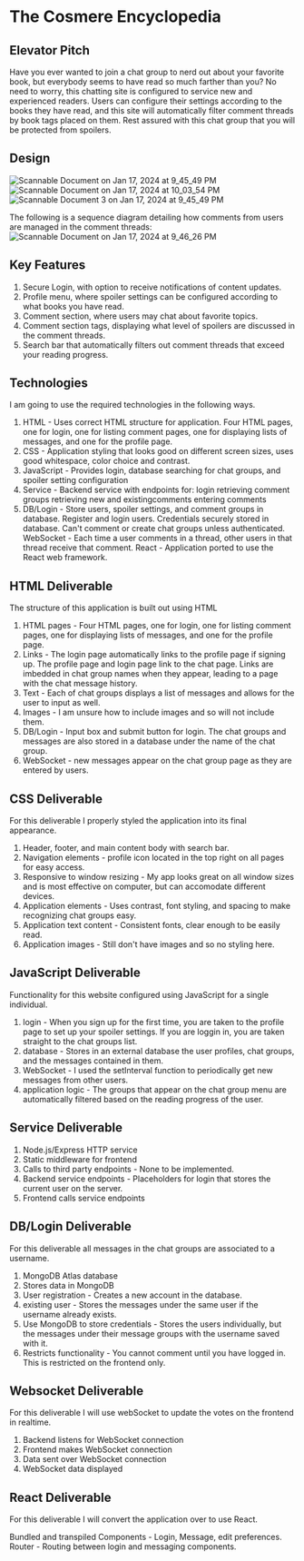 # The Cosmere Encyclopedia

## Elevator Pitch
Have you ever wanted to join a chat group to nerd out about your favorite book, but everybody seems to have read so much farther than you? No need to worry, this chatting site is configured to service new and experienced readers. Users can configure their settings according to the books they have read, and this site will automatically filter comment threads by book tags placed on them. Rest assured with this chat group that you will be protected from spoilers.

## Design

![Scannable Document on Jan 17, 2024 at 9_45_49 PM](https://github.com/Treckon/start-up/assets/135891708/da735c66-85c6-49f0-b108-16b46b72062a)
![Scannable Document on Jan 17, 2024 at 10_03_54 PM](https://github.com/Treckon/start-up/assets/135891708/ce4565e5-e8d6-473e-91b6-c246688feb0d)
![Scannable Document 3 on Jan 17, 2024 at 9_45_49 PM](https://github.com/Treckon/start-up/assets/135891708/9aeeb584-2b77-48d2-8149-41dac57e8604)

The following is a sequence diagram detailing how comments from users are managed in the comment threads:
![Scannable Document on Jan 17, 2024 at 9_46_26 PM](https://github.com/Treckon/start-up/assets/135891708/1b2f83b4-a0ae-401d-8676-84ee31f12889)

## Key Features
1. Secure Login, with option to receive notifications of content updates.
2. Profile menu, where spoiler settings can be configured according to what books you have read.
3. Comment section, where users may chat about favorite topics.
4. Comment section tags, displaying what level of spoilers are discussed in the comment threads.
5. Search bar that automatically filters out comment threads that exceed your reading progress.

## Technologies
I am going to use the required technologies in the following ways.

1. HTML - Uses correct HTML structure for application. Four HTML pages, one for login, one for listing comment pages, one for displaying lists of messages, and one for the profile page.
2. CSS - Application styling that looks good on different screen sizes, uses good whitespace, color choice and contrast.
3. JavaScript - Provides login, database searching for chat groups, and spoiler setting configuration
4. Service - Backend service with endpoints for:
login
retrieving comment groups
retrieving new and existingcomments
entering comments
5. DB/Login - Store users, spoiler settings, and comment groups in database. Register and login users. Credentials securely stored in database. Can't comment or create chat groups unless authenticated.
WebSocket - Each time a user comments in a thread, other users in that thread receive that comment.
React - Application ported to use the React web framework.

## HTML Deliverable

The structure of this application is built out using HTML

1. HTML pages - Four HTML pages, one for login, one for listing comment pages, one for displaying lists of messages, and one for the profile page.
2. Links - The login page automatically links to the profile page if signing up. The profile page and login page link to the chat page. Links are imbedded in chat group names when they appear, leading to a page with the chat message history.
3. Text - Each of chat groups displays a list of messages and allows for the user to input as well.
4. Images - I am unsure how to include images and so will not include them.
5. DB/Login - Input box and submit button for login. The chat groups and messages are also stored in a database under the name of the chat group.
6. WebSocket - new messages appear on the chat group page as they are entered by users.

## CSS Deliverable

For this deliverable I properly styled the application into its final appearance.

1. Header, footer, and main content body with search bar.
2. Navigation elements - profile icon located in the top right on all pages for easy access.
3. Responsive to window resizing - My app looks great on all window sizes and is most effective on computer, but can accomodate different devices.
4. Application elements - Uses contrast, font styling, and spacing to make recognizing chat groups easy.
5. Application text content - Consistent fonts, clear enough to be easily read.
6. Application images - Still don't have images and so no styling here.

## JavaScript Deliverable

Functionality for this website configured using JavaScript for a single individual.

1. login - When you sign up for the first time, you are taken to the profile page to set up your spoiler settings. If you are loggin in, you are taken straight to the chat groups list.
2. database - Stores in an external database the user profiles, chat groups, and the messages contained in them.
3. WebSocket - I used the setInterval function to periodically get new messages from other users.
4. application logic - The groups that appear on the chat group menu are automatically filtered based on the reading progress of the user.

## Service Deliverable

1. Node.js/Express HTTP service
2. Static middleware for frontend
3. Calls to third party endpoints - None to be implemented.
4. Backend service endpoints - Placeholders for login that stores the current user on the server.
5. Frontend calls service endpoints

## DB/Login Deliverable

For this deliverable all messages in the chat groups are associated to a username.

1. MongoDB Atlas database
2. Stores data in MongoDB
3. User registration - Creates a new account in the database.
4. existing user - Stores the messages under the same user if the username already exists.
5. Use MongoDB to store credentials - Stores the users individually, but the messages under their message groups with the username saved with it.
6. Restricts functionality - You cannot comment until you have logged in. This is restricted on the frontend only.

## Websocket Deliverable

For this deliverable I will use webSocket to update the votes on the frontend in realtime.

1. Backend listens for WebSocket connection
2. Frontend makes WebSocket connection
3. Data sent over WebSocket connection
4. WebSocket data displayed

## React Deliverable

For this deliverable I will convert the application over to use React.

Bundled and transpiled
Components - Login, Message, edit preferences.
Router - Routing between login and messaging components.
